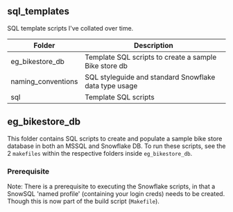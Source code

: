 ## sql_templates

SQL template scripts I've collated over time.

| Folder                    | Description                                                                                       |
| --------------------------| --------------------------------------------------------------------------------------------------|
| eg_bikestore_db            | Template SQL scripts to create a sample Bike store db |
| naming_conventions            | SQL styleguide and standard Snowflake data type usage |
| sql            | Template SQL scripts |


## eg_bikestore_db

This folder contains SQL scripts to create and populate a sample bike store database in both an MSSQL and Snowflake DB. To run these scripts, see the 2 `makefiles` within the respective folders inside `eg_bikestore_db`.

### Prerequisite

Note: There is a prerequisite to executing the Snowflake scripts, in that a SnowSQL 'named profile' (containing your login creds) needs to be created. Though this is now part of the build script (`Makefile`).

